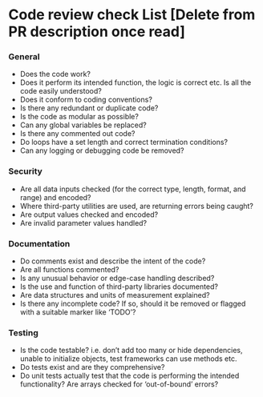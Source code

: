 # Code review check List [Delete from PR description once read]

### General

* Does the code work?
* Does it perform its intended function, the logic is correct etc. Is all the code easily understood?
* Does it conform to coding conventions?
* Is there any redundant or duplicate code?
* Is the code as modular as possible?
* Can any global variables be replaced?
* Is there any commented out code?
* Do loops have a set length and correct termination conditions?
* Can any logging or debugging code be removed?

### Security

* Are all data inputs checked (for the correct type, length, format, and range) and encoded?
* Where third-party utilities are used, are returning errors being caught?
* Are output values checked and encoded?
* Are invalid parameter values handled?

### Documentation

* Do comments exist and describe the intent of the code?
* Are all functions commented?
* Is any unusual behavior or edge-case handling described?
* Is the use and function of third-party libraries documented?
* Are data structures and units of measurement explained?
* Is there any incomplete code? If so, should it be removed or flagged with a suitable marker like ‘TODO’?

### Testing

* Is the code testable? i.e. don’t add too many or hide dependencies, unable to initialize objects, test frameworks can use methods etc.
* Do tests exist and are they comprehensive?
* Do unit tests actually test that the code is performing the intended functionality? Are arrays checked for ‘out-of-bound’ errors?
